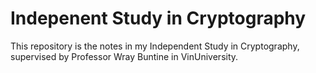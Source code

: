 # Indepenent Study in Cryptography 

This repository is the notes in my Independent Study in Cryptography, supervised by Professor Wray Buntine in VinUniversity.
